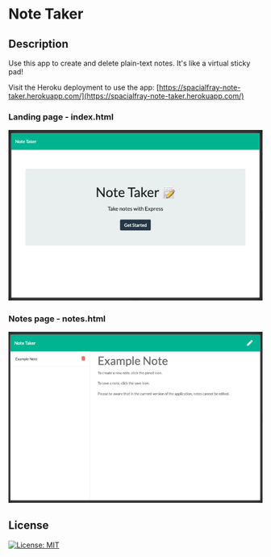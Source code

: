 # Note Taker

## Description

Use this app to create and delete plain-text notes. It's like a virtual sticky pad!

Visit the Heroku deployment to use the app:
[https://spacialfray-note-taker.herokuapp.com/](https://spacialfray-note-taker.herokuapp.com/)

### Landing page - index.html

![Landing page](./index_ss.png)

### Notes page - notes.html

![Notes page](./notes_ss.png)

## License

[![License: MIT](https://img.shields.io/badge/License-MIT-yellow.svg)](https://opensource.org/licenses/MIT)
